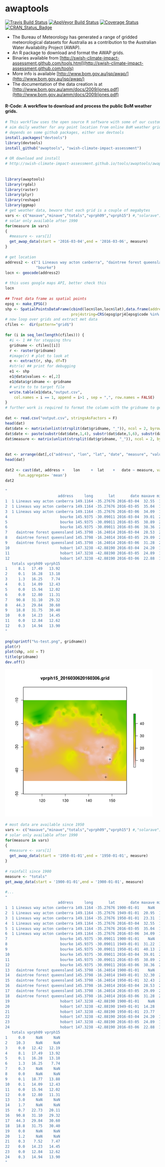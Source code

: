awaptools
=========

[![Travis Build Status](https://travis-ci.org/swish-climate-impact-assessment/awaptools.png?branch=develop)](https://travis-ci.org/swish-climate-impact-assessment/awaptools)
[![AppVeyor Build Status](https://img.shields.io/appveyor/ci/swish-climate-impact-assessment/awaptools/master.svg?label=Windows)](https://ci.appveyor.com/project/swish-climate-impact-assessment/awaptools)
[![Coverage Status](https://codecov.io/github/swish-climate-impact-assessment/awaptools/coverage.svg?branch=master)](https://codecov.io/github/swish-climate-impact-assessment/awaptools?branch=master)
[![CRAN_Status_Badge](http://www.r-pkg.org/badges/version/awaptools)](http://cran.r-project.org/package=awaptools)


- The Bureau of Meteorology has generated a range of gridded meteorological datasets for Australia as a contribution to the Australian Water Availability Project (AWAP). 
- An R package to download and format the AWAP grids.
- Binaries available from [http://swish-climate-impact-assessment.github.com/tools.html](http://swish-climate-impact-assessment.github.com/tools)
- More info is available [http://www.bom.gov.au/jsp/awap/](http://www.bom.gov.au/jsp/awap/)
- The documentation of the data creation is at [http://www.bom.gov.au/amm/docs/2009/jones.pdf](http://www.bom.gov.au/amm/docs/2009/jones.pdf)

#### R-Code: A workflow to download and process the public BoM weather grids.

```r
# This workflow uses the open source R software with some of our custom written packages:
# aim daily weather for any point location from online BoM weather grids
# depends on some github packages, either use devtools
install.packages("devtools")
library(devtools)
install_github("awaptools", "swish-climate-impact-assessment")

# OR download and install
# http://swish-climate-impact-assessment.github.io/tools/awaptools/awaptools-downloads.html


library(awaptools)
library(rgdal)
library(raster)
library(plyr)
library(reshape) 
library(ggmap)
# get weather data, beware that each grid is a couple of megabytes
vars <- c("maxave","minave","totals","vprph09","vprph15") #,"solarave") 
# solar only available after 1990
for(measure in vars)
{
  #measure <- vars[1]
  get_awap_data(start = '2016-03-04',end = '2016-03-06', measure)
}
 
# get location
address2 <- c("1 Lineaus way acton canberra", "daintree forest queensland", "hobart",
              "bourke")
locn <- geocode(address2)

# this uses google maps API, better check this
locn

## Treat data frame as spatial points
epsg <- make_EPSG()
shp <- SpatialPointsDataFrame(cbind(locn$lon,locn$lat),data.frame(address = address2, locn),
                              proj4string=CRS(epsg$prj4[epsg$code %in% '4283']))
# now loop over grids and extract met data
cfiles <-  dir(pattern="grid$")
 
for (i in seq_len(length(cfiles))) {
  #i <- 1 ## for stepping thru
  gridname <- cfiles[[i]]
  r <- raster(gridname)
  #image(r) # plot to look at
  e <- extract(r, shp, df=T)
  #str(e) ## print for debugging
  e1 <- shp
  e1@data$values <- e[,2]
  e1@data$gridname <- gridname
  # write to to target file
  write.table(e1@data,"output.csv",
    col.names = i == 1, append = i>1 , sep = ",", row.names = FALSE)
}
# further work is required to format the column with the gridname to get out the date and weather paramaters.

dat <- read.csv("output.csv", stringsAsFactors = F)
head(dat)
dat$date <- matrix(unlist(strsplit(dat$gridname, "_")), ncol = 2, byrow=TRUE)[,2]
dat$date <- paste(substr(dat$date,1,4), substr(dat$date,5,6), substr(dat$date,7,8), sep = "-")
dat$measure <- matrix(unlist(strsplit(dat$gridname, "_")), ncol = 2, byrow=TRUE)[,1]


dat <- arrange(dat[,c("address", "lon", "lat", "date", "measure", "values")], address, date, measure)
head(dat)

dat2 <- cast(dat, address +    lon     +  lat    +   date ~ measure, value = 'values',
      fun.aggregate= 'mean')
dat2

"
                        address     long       lat       date maxave minave
1  1 Lineaus way acton canberra 149.1164 -35.27676 2016-03-04  32.55  15.10
2  1 Lineaus way acton canberra 149.1164 -35.27676 2016-03-05  35.04  15.24
3  1 Lineaus way acton canberra 149.1164 -35.27676 2016-03-06  34.09  15.36
4                        bourke 145.9375 -30.09011 2016-03-04  39.01  25.97
5                        bourke 145.9375 -30.09011 2016-03-05  38.89  22.15
6                        bourke 145.9375 -30.09011 2016-03-06  38.36  21.83
7    daintree forest queensland 145.3798 -16.24014 2016-03-04  28.53  23.70
8    daintree forest queensland 145.3798 -16.24014 2016-03-05  29.09  24.51
9    daintree forest queensland 145.3798 -16.24014 2016-03-06  31.28  24.86
10                       hobart 147.3238 -42.88190 2016-03-04  24.20  12.85
11                       hobart 147.3238 -42.88190 2016-03-05  24.89  12.36
12                       hobart 147.3238 -42.88190 2016-03-06  22.88  14.22
   totals vprph09 vprph15
1     8.1   17.49   13.92
2     0.1   16.28   13.18
3     1.3   16.25    7.74
4     0.1   14.09   12.43
5     0.0   15.94   12.02
6     0.0   12.80   11.31
7    90.8   31.10   29.32
8    44.3   29.84   30.60
9    18.8   31.75   30.40
10    0.0   14.23   14.45
11    0.0   12.84   12.62
12    0.3   14.94   13.90
"

png(sprintf("%s-test.png", gridname))
plot(r)
plot(shp, add = T)
title(gridname)
dev.off()

```

![tests/vprph15_2016030620160306.grid-test.png](tests/vprph15_2016030620160306.grid-test.png)


```r
# most data are available since 1950
vars <- c("maxave","minave","totals","vprph09","vprph15") #,"solarave") 
# solar only available after 1990
for(measure in vars)
{
  #measure <- vars[1]
  get_awap_data(start = '1950-01-01',end = '1950-01-01', measure)
}

# rainfall since 1900
measure <- "totals"
get_awap_data(start = '1900-01-01',end = '1900-01-01', measure)

#...
"
                        address     long       lat       date maxave minave
1  1 Lineaus way acton canberra 149.1164 -35.27676 1900-01-01    NaN    NaN
2  1 Lineaus way acton canberra 149.1164 -35.27676 1949-01-01  20.95  10.10
3  1 Lineaus way acton canberra 149.1164 -35.27676 1950-01-01  23.31  14.26
4  1 Lineaus way acton canberra 149.1164 -35.27676 2016-03-04  32.55  15.10
5  1 Lineaus way acton canberra 149.1164 -35.27676 2016-03-05  35.04  15.24
6  1 Lineaus way acton canberra 149.1164 -35.27676 2016-03-06  34.09  15.36
7                        bourke 145.9375 -30.09011 1900-01-01    NaN    NaN
8                        bourke 145.9375 -30.09011 1949-01-01  31.22  13.95
9                        bourke 145.9375 -30.09011 1950-01-01  40.13  26.74
10                       bourke 145.9375 -30.09011 2016-03-04  39.01  25.97
11                       bourke 145.9375 -30.09011 2016-03-05  38.89  22.15
12                       bourke 145.9375 -30.09011 2016-03-06  38.36  21.83
13   daintree forest queensland 145.3798 -16.24014 1900-01-01    NaN    NaN
14   daintree forest queensland 145.3798 -16.24014 1949-01-01  32.30  25.32
15   daintree forest queensland 145.3798 -16.24014 1950-01-01  32.43  23.26
16   daintree forest queensland 145.3798 -16.24014 2016-03-04  28.53  23.70
17   daintree forest queensland 145.3798 -16.24014 2016-03-05  29.09  24.51
18   daintree forest queensland 145.3798 -16.24014 2016-03-06  31.28  24.86
19                       hobart 147.3238 -42.88190 1900-01-01    NaN    NaN
20                       hobart 147.3238 -42.88190 1949-01-01  14.28   8.87
21                       hobart 147.3238 -42.88190 1950-01-01  23.77   5.75
22                       hobart 147.3238 -42.88190 2016-03-04  24.20  12.85
23                       hobart 147.3238 -42.88190 2016-03-05  24.89  12.36
24                       hobart 147.3238 -42.88190 2016-03-06  22.88  14.22
   totals vprph09 vprph15
1     0.0     NaN     NaN
2    10.3     NaN     NaN
3     0.0   12.42   12.19
4     8.1   17.49   13.92
5     0.1   16.28   13.18
6     1.3   16.25    7.74
7     0.3     NaN     NaN
8     0.0     NaN     NaN
9     0.1   18.77   13.88
10    0.1   14.09   12.43
11    0.0   15.94   12.02
12    0.0   12.80   11.31
13    3.0     NaN     NaN
14    1.7     NaN     NaN
15    0.7   22.73   20.11
16   90.8   31.10   29.32
17   44.3   29.84   30.60
18   18.8   31.75   30.40
19    0.0     NaN     NaN
20    1.2     NaN     NaN
21    0.3    7.52    7.47
22    0.0   14.23   14.45
23    0.0   12.84   12.62
24    0.3   14.94   13.90
"

```
